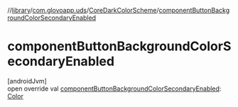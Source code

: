//[library](../../../index.md)/[com.glovoapp.uds](../index.md)/[CoreDarkColorScheme](index.md)/[componentButtonBackgroundColorSecondaryEnabled](component-button-background-color-secondary-enabled.md)

# componentButtonBackgroundColorSecondaryEnabled

[androidJvm]\
open override val [componentButtonBackgroundColorSecondaryEnabled](component-button-background-color-secondary-enabled.md): [Color](https://developer.android.com/reference/kotlin/androidx/compose/ui/graphics/Color.html)
